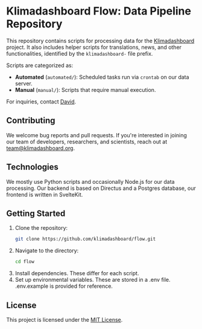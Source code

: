 # Klimadashboard Flow: Data Pipeline Repository

This repository contains scripts for processing data for the [Klimadashboard](https://klimadashboard.org) project. It also includes helper scripts for translations, news, and other functionalities, identified by the `klimadashboard-` file prefix.

Scripts are categorized as:

- **Automated** (`automated/`): Scheduled tasks run via `crontab` on our data server.
- **Manual** (`manual/`): Scripts that require manual execution.

For inquiries, contact [David](mailto:david@klimadashboard.org).

## Contributing

We welcome bug reports and pull requests. If you're interested in joining our team of developers, researchers, and scientists, reach out at [team@klimadashboard.org](mailto:team@klimadashboard.org).

## Technologies

We mostly use Python scripts and occasionally Node.js for our data processing. Our backend is based on Directus and a Postgres database, our frontend is written in SvelteKit.

## Getting Started

1. Clone the repository:
   ```bash
   git clone https://github.com/klimadashboard/flow.git
   ```
2. Navigate to the directory:
   ```bash
   cd flow
   ```
3. Install dependencies. These differ for each script.
4. Set up environmental variables. These are stored in a .env file. .env.example is provided for reference.

## License

This project is licensed under the [MIT License](LICENSE).
